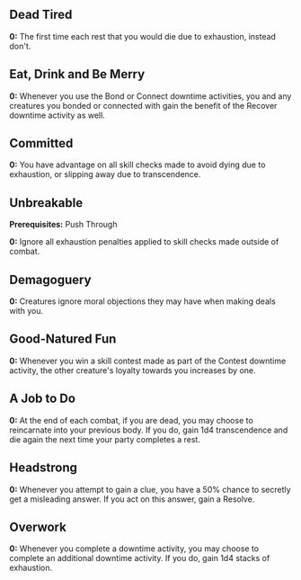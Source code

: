 ## Dead Tired
**0:** The first time each rest that you would die due to exhaustion, instead don't.

## Eat, Drink and Be Merry
**0:** Whenever you use the Bond or Connect downtime activities, you and any creatures you bonded or connected with gain the benefit of the Recover downtime activity as well.

## Committed
**0:** You have advantage on all skill checks made to avoid dying due to exhaustion, or slipping away due to transcendence.

## Unbreakable
**Prerequisites:** Push Through

**0:** Ignore all exhaustion penalties applied to skill checks made outside of combat.

## Demagoguery
**0:** Creatures ignore moral objections they may have when making deals with you.

## Good-Natured Fun
**0:** Whenever you win a skill contest made as part of the Contest downtime activity, the other creature's loyalty towards you increases by one.

## A Job to Do
**0:** At the end of each combat, if you are dead, you may choose to reincarnate into your previous body. If you do, gain 1d4 transcendence and die again the next time your party completes a rest.

## Headstrong
**0:** Whenever you attempt to gain a clue, you have a 50% chance to secretly get a misleading answer. If you act on this answer, gain a Resolve.

## Overwork
**0:** Whenever you complete a downtime activity, you may choose to complete an additional downtime activity. If you do, gain 1d4 stacks of exhaustion.


